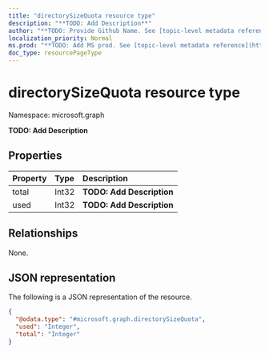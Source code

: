 ```yaml
---
title: "directorySizeQuota resource type"
description: "**TODO: Add Description**"
author: "**TODO: Provide Github Name. See [topic-level metadata reference](https://msgo.azurewebsites.net/add/document/guidelines/metadata.html#topic-level-metadata)**"
localization_priority: Normal
ms.prod: "**TODO: Add MS prod. See [topic-level metadata reference](https://msgo.azurewebsites.net/add/document/guidelines/metadata.html#topic-level-metadata)**"
doc_type: resourcePageType
---
```


# directorySizeQuota resource type

Namespace: microsoft.graph

**TODO: Add Description**

## Properties
|Property|Type|Description|
|:---|:---|:---|
|total|Int32|**TODO: Add Description**|
|used|Int32|**TODO: Add Description**|

## Relationships
None.

## JSON representation
The following is a JSON representation of the resource.
<!-- {
  "blockType": "resource",
  "@odata.type": "microsoft.graph.directorySizeQuota"
}
-->
``` json
{
  "@odata.type": "#microsoft.graph.directorySizeQuota",
  "used": "Integer",
  "total": "Integer"
}
```

